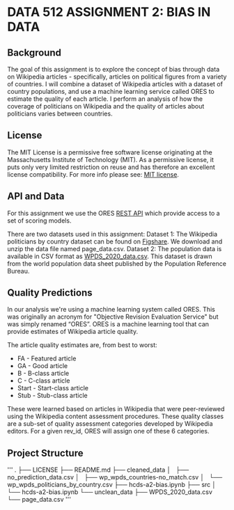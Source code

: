 # DATA 512 ASSIGNMENT 2: BIAS IN DATA
## Background
The goal of this assignment is to explore the concept of bias through data on Wikipedia articles - specifically, articles on political figures from a variety of countries. I will combine a dataset of Wikipedia articles with a dataset of country populations, and use a machine learning service called ORES to estimate the quality of each article. I perform an analysis of how the coverage of politicians on Wikipedia and the quality of articles about politicians varies between countries.

## License

The MIT License is a permissive free software license originating at the Massachusetts Institute of Technology (MIT). As a permissive license, it puts only very limited restriction on reuse and has therefore an excellent license compatibility. For more info please see: [MIT license](https://snyk.io/learn/what-is-mit-license/).

## API and Data
For this assignment we use the ORES [REST API](https://ores.wikimedia.org/v3/#!/scoring/get_v3_scores_context_revid_model)  which provide access to a set of scoring models.

There are two datasets used in this assignment:
Dataset 1: The Wikipedia politicians by country dataset can be found on [Figshare](https://figshare.com/articles/dataset/Untitled_Item/5513449). We download and unzip the data file named page_data.csv.
Dataset 2: The population data is available in CSV format as [WPDS_2020_data.csv](https://docs.google.com/spreadsheets/d/1CFJO2zna2No5KqNm9rPK5PCACoXKzb-nycJFhV689Iw/edit#gid=283125346). This dataset is drawn from the world population data sheet published by the Population Reference Bureau.

## Quality Predictions
In our analysis we're using a machine learning system called ORES. This was originally an acronym for "Objective Revision Evaluation Service" but was simply renamed “ORES”. ORES is a machine learning tool that can provide estimates of Wikipedia article quality. 

The article quality estimates are, from best to worst:
- FA - Featured article
- GA - Good article
- B - B-class article
- C - C-class article
- Start - Start-class article
- Stub - Stub-class article

These were learned based on articles in Wikipedia that were peer-reviewed using the Wikipedia content assessment procedures. These quality classes are a sub-set of quality assessment categories developed by Wikipedia editors. For a given rev_id, ORES will assign one of these 6 categories.

## Project Structure
'''
.
├── LICENSE
├── README.md 
├── cleaned_data 
│   ├── no_prediction_data.csv 
│   ├── wp_wpds_countries-no_match.csv 
│   └── wp_wpds_politicians_by_country.csv 
├── hcds-a2-bias.ipynb 
├── src 
│   └── hcds-a2-bias.ipynb 
└── unclean_data 
    ├── WPDS_2020_data.csv 
    └── page_data.csv '''

